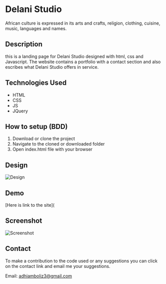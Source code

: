 # Delani Studio
African culture is expressed in its arts and crafts, religion, clothing, cuisine, music, languages and names.


## Description
this is a landing page for Delani Studio designed with html, css and Javascript. The website contains a portfolio with a contact section and also escribes what Delani Studio offers in service.

## Technologies Used
* HTML
* CSS
* JS
* JQuery

## How to setup (BDD)

1. Download or clone the project
2. Navigate to the cloned or downloaded folder
1. Open index.html file with your browser

## Design

![Design]()

## Demo
[Here is link to the site](

## Screenshot
![Screenshot]()

## Contact

To make a contribution to the code used or any suggestions you can click on the contact link and email me your suggestions.

Email: adhiamboliz3@gmail.com
